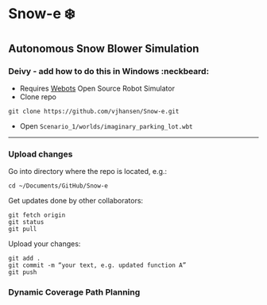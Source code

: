 # Snow-e :snowflake:
## Autonomous Snow Blower Simulation

### Deivy - add how to do this in Windows :neckbeard:

* Requires [Webots](https://www.cyberbotics.com/) Open Source Robot Simulator
* Clone repo
```
git clone https://github.com/vjhansen/Snow-e.git
```
* Open `Scenario_1/worlds/imaginary_parking_lot.wbt`


---
### Upload changes
Go into directory where the repo is located, e.g.:
```
cd ~/Documents/GitHub/Snow-e
```
Get updates done by other collaborators:
```
git fetch origin              
git status 
git pull
```

Upload your changes:
```
git add .
git commit -m “your text, e.g. updated function A”
git push
```



### Dynamic Coverage Path Planning

